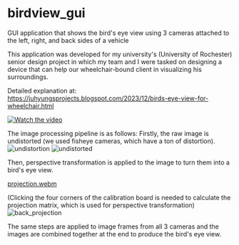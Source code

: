 # birdview_gui
GUI application that shows the bird's eye view using 3 cameras attached to the left, right, and back sides of a vehicle

This application was developed for my university's (University of Rochester) senior design project in which my team and I were tasked on designing a device that can help our wheelchair-bound client in visualizing his surroundings.

Detailed explanation at: https://juhyungsprojects.blogspot.com/2023/12/birds-eye-view-for-wheelchair.html

[![Watch the video](https://img.youtube.com/vi/UO8QxPaMO_c/maxresdefault.jpg)](https://youtu.be/UO8QxPaMO_c)

The image processing pipeline is as follows:
Firstly, the raw image is undistorted (we used fisheye cameras, which have a ton of distortion).
![undistortion](https://github.com/Juhyung-L/bird_view/assets/102873080/8e8d6454-a3aa-4dd7-9a8e-bfd10ca94bb9)
![undistorted](https://github.com/Juhyung-L/bird_view/assets/102873080/34d78e27-1080-4756-9e13-2d4188215f3b)

Then, perspective transformation is applied to the image to turn them into a bird's eye view.

[projection.webm](https://github.com/Juhyung-L/bird_view/assets/102873080/f362badb-3cb8-4964-90de-dec737c853e9)

(Clicking the four corners of the calibration board is needed to calculate the projection matrix, which is used for perspective transformation)
![back_projection](https://github.com/Juhyung-L/bird_view/assets/102873080/fa124adf-6058-4cf0-865b-dc0b3292de32)

The same steps are applied to image frames from all 3 cameras and the images are combined together at the end to produce the bird's eye view.
